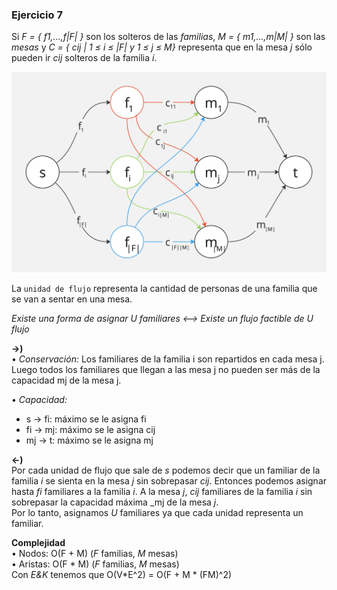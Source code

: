 ### Ejercicio 7

Si _F = { f1,...,f|F| }_ son los solteros de las _familias_, _M = { m1,...,m|M| }_ son las _mesas_ y _C = { cij | 1 ≤ i ≤ |F| y 1 ≤ j ≤ M}_ representa que en la mesa _j_ sólo pueden ir _cij_ solteros de la família _i_.

![err](img/net_ej7.jpg)

La `unidad de flujo` representa la cantidad de personas de una familia que se van a sentar en una mesa. 

_Existe una forma de asignar U familiares <--> Existe un flujo factible de U flujo_

**->)**\
• _Conservación:_ Los familiares de la familia i son repartidos en cada mesa j. Luego todos los familiares que llegan a las mesa j no pueden ser más de la capacidad mj de la mesa j.

• _Capacidad:_ 
- s -> fi: máximo se le asigna fi
- fi -> mj: máximo se le asigna cij
- mj -> t: máximo se le asigna mj

**<-)**\
Por cada unidad de flujo que sale de _s_ podemos decir que un familiar de la familia _i_ se sienta en la mesa _j_ sin sobrepasar _cij_. Entonces podemos asignar hasta _fi_ familiares a la familia _i_. A la mesa _j_, _cij_ familiares de la familia _i_ sin sobrepasar la capacidad máxima _mj de la mesa _j_.\
Por lo tanto, asignamos _U_ familiares ya que cada unidad representa un familiar.

**Complejidad**\
• Nodos: O(F + M) (_F_ familias, _M_ mesas)\
• Aristas: O(F * M) (_F_ familias, _M_ mesas)\
Con _E&K_ tenemos que O(V*E^2) = O(F + M * (FM)^2)

